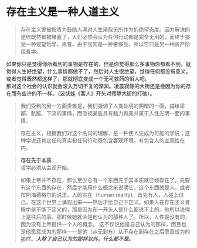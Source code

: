 # 存在主义是一种人道主义

>存在主义曾被指责为鼓励人满对人生采取无所作为的绝望态度。因为解决的途径既然都被堵塞了，人们必然会认为任何行动都是完全无用的，而终于接受一种观望哲学。再者，由于官网是一种奢侈品，所以它只是另一种资产阶级哲学。

如果你只是觉得你所看到的事物是存在的，但是你觉得那么多事物你都看不到，就觉得人生好绝望，什么事情都做不了，然后对人生很绝望，觉得任何都没有意义。或者觉得既然都这样了，那就彻底变成一个无可救药的俗人吧。<br/>
那对这个社会的认识就会滚入万切不复的深渊。凌晨寂静的大街还是会因为你的存在而有些许的不一样。（波伏娃《客人》开头对寂静大街的打破）。

>我们受到的另一方面责难是，我们强调了人类处境的阴暗的一面，描绘卑鄙、肮脏、下流的事情，而忽视某些具有魅力和美并属于人性光明一面的事情。

>存在主义，根据我们对这个名词的理解，是一种使人生成为可能的学说；这种学说还肯定任何真实和任何行动既包含客观环境，有包含人的主观性在内。

>**存在先于本质**<br/>
哲学必须从主观开始。

>如果上帝并不存在，那么至少总有一个东西先于其本质就已经存在了，先要有这个东西的存在，然后才能用什么概念来说明它。这个东西就是人，或者按照海德格尔的说法，人的实在（human reality)。首先有人，人碰上自己，在这个世界上涌现出来——然后才给自己下定义。如果人在存在主义者眼中是不能下定义的，那是因为在一开头人是什么都说不上的。他所以说得上是往后的事，那时候她就会是他认为的那种人了。所以，人性是没有的，因为没有上帝提供一个人的概念。
这不仅说他是自己认为的那样，而且也是他愿意成为的那样——是他（从无到有）从不存在到存在之后愿意成为的那样。***人除了自己认为的那样以外，什么都不是。***
